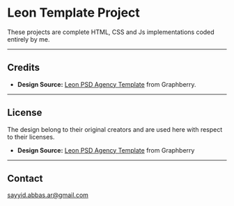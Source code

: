# Leon Template Project

These projects are complete HTML, CSS and Js implementations coded entirely by me. 

---

## Credits
- **Design Source:** [Leon PSD Agency Template](https://www.graphberry.com/item/leon-psd-agency-template) from Graphberry.


---


## License
The design belong to their original creators and are used here with respect to their licenses.

- **Design Source:** [Leon PSD Agency Template](https://www.graphberry.com/item/leon-psd-agency-template) from Graphberry

---

## Contact

sayyid.abbas.ar@gmail.com